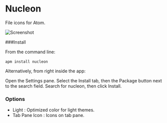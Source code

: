 # Nucleon

File icons for Atom.

<img src="https://github.com/williambout/Nucleon/blob/master/nucleon.png?raw=true" alt="Screenshot" srcset="https://github.com/williambout/Nucleon/blob/master/nucleon.png?raw=true 1x, https://github.com/williambout/Nucleon/blob/master/nucleon@2x.png?raw=true 2x">

###Install

From the command line:

    apm install nucleon
Alternatively, from right inside the app:

Open the Settings pane.
Select the Install tab, then the Package button next to the search field.
Search for nucleon, then click Install.

### Options

* Light : Optimized color for light themes.
* Tab Pane Icon : Icons on tab pane.
